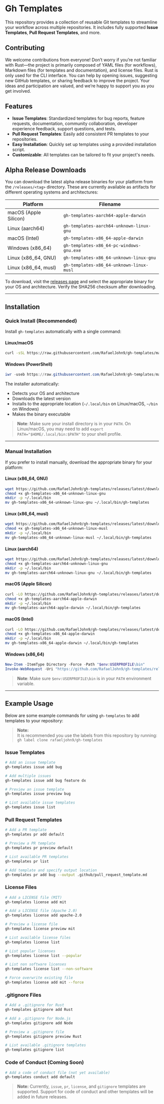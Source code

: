 # Gh Templates

This repository provides a collection of reusable Git templates to streamline your workflow across multiple repositories. It includes fully supported **Issue Templates**, **Pull Request Templates**, and more.

## Contributing

We welcome contributions from everyone! Don’t worry if you’re not familiar with Rust—the project is primarily composed of YAML files (for workflows), Markdown files (for templates and documentation), and license files. Rust is only used for the CLI interface. You can help by opening issues, suggesting new GitHub templates, or sharing feedback to improve the project. Your ideas and participation are valued, and we’re happy to support you as you get involved.

## Features

- **Issue Templates**: Standardized templates for bug reports, feature requests, documentation, community collaboration, developer experience feedback, support questions, and tests.
- **Pull Request Templates**: Easily add consistent PR templates to your repositories.
- **Easy Installation**: Quickly set up templates using a provided installation script.
- **Customizable**: All templates can be tailored to fit your project's needs.

## Alpha Release Downloads

You can download the latest alpha release binaries for your platform from the `/releases/<tag>` directory. These are currently available as artifacts for different operating systems and architectures:

| Platform                          | Filename                                    |
|------------------------------------|---------------------------------------------|
| macOS (Apple Silicon)              | `gh-templates-aarch64-apple-darwin`        |
| Linux (aarch64)                    | `gh-templates-aarch64-unknown-linux-gnu`   |
| macOS (Intel)                      | `gh-templates-x86_64-apple-darwin`         |
| Windows (x86_64)                   | `gh-templates-x86_64-pc-windows-gnu.exe`   |
| Linux (x86_64, GNU)                | `gh-templates-x86_64-unknown-linux-gnu`    |
| Linux (x86_64, musl)               | `gh-templates-x86_64-unknown-linux-musl`   |

To download, visit the [releases page](https://github.com/rafaeljohn9/gh-templates/releases) and select the appropriate binary for your OS and architecture. Verify the SHA256 checksum after downloading.

---

## Installation

### Quick Install (Recommended)

Install `gh-templates` automatically with a single command:

#### Linux/macOS

```bash
curl -sSL https://raw.githubusercontent.com/RafaelJohn9/gh-templates/main/install/install.sh | bash
```

#### Windows (PowerShell)

```powershell
iwr -useb https://raw.githubusercontent.com/RafaelJohn9/gh-templates/main/install/install.ps1 | iex
```

The installer automatically:

- Detects your OS and architecture
- Downloads the latest version
- Installs to the appropriate location (`~/.local/bin` on Linux/macOS, `~/bin` on Windows)
- Makes the binary executable

> **Note**: Make sure your install directory is in your `PATH`. On Linux/macOS, you may need to add `export PATH="$HOME/.local/bin:$PATH"` to your shell profile.

---

### Manual Installation

If you prefer to install manually, download the appropriate binary for your platform:

#### Linux (x86_64, GNU)

```sh
wget https://github.com/RafaelJohn9/gh-templates/releases/latest/download/gh-templates-x86_64-unknown-linux-gnu
chmod +x gh-templates-x86_64-unknown-linux-gnu
mkdir -p ~/.local/bin
mv gh-templates-x86_64-unknown-linux-gnu ~/.local/bin/gh-templates
```

#### Linux (x86_64, musl)

```sh
wget https://github.com/RafaelJohn9/gh-templates/releases/latest/download/gh-templates-x86_64-unknown-linux-musl
chmod +x gh-templates-x86_64-unknown-linux-musl
mkdir -p ~/.local/bin
mv gh-templates-x86_64-unknown-linux-musl ~/.local/bin/gh-templates
```

#### Linux (aarch64)

```sh
wget https://github.com/RafaelJohn9/gh-templates/releases/latest/download/gh-templates-aarch64-unknown-linux-gnu
chmod +x gh-templates-aarch64-unknown-linux-gnu
mkdir -p ~/.local/bin
mv gh-templates-aarch64-unknown-linux-gnu ~/.local/bin/gh-templates
```

#### macOS (Apple Silicon)

```sh
curl -LO https://github.com/RafaelJohn9/gh-templates/releases/latest/download/gh-templates-aarch64-apple-darwin
chmod +x gh-templates-aarch64-apple-darwin
mkdir -p ~/.local/bin
mv gh-templates-aarch64-apple-darwin ~/.local/bin/gh-templates
```

#### macOS (Intel)

```sh
curl -LO https://github.com/RafaelJohn9/gh-templates/releases/latest/download/gh-templates-x86_64-apple-darwin
chmod +x gh-templates-x86_64-apple-darwin
mkdir -p ~/.local/bin
mv gh-templates-x86_64-apple-darwin ~/.local/bin/gh-templates
```

#### Windows (x86_64)

```powershell
New-Item -ItemType Directory -Force -Path "$env:USERPROFILE\bin"
Invoke-WebRequest -Uri "https://github.com/RafaelJohn9/gh-templates/releases/latest/download/gh-templates-x86_64-pc-windows-gnu.exe" -OutFile "$env:USERPROFILE\bin\gh-templates.exe"
```

> **Note**: Make sure `$env:USERPROFILE\bin` is in your `PATH` environment variable.
---

## Example Usage

Below are some example commands for using `gh-templates` to add templates to your repository:

> **Note:**  
> It is recommended you use the labels from this repository by running:  
> `gh label clone rafaeljohn9/gh-templates`

### Issue Templates

```sh
# Add an issue template
gh-templates issue add bug

# Add multiple issues
gh-templates issue add bug feature dx

# Preview an issue template
gh-templates issue preview bug

# List available issue templates
gh-templates issue list
```

### Pull Request Templates

```sh
# Add a PR template
gh-templates pr add default

# Preview a PR template
gh-templates pr preview default

# List available PR templates
gh-templates pr list

# Add template and specify output location
gh-templates pr add bug --output .github/pull_request_template.md
```

### License Files

```sh
# Add a LICENSE file (MIT)
gh-templates license add mit

# Add a LICENSE file (Apache 2.0)
gh-templates license add apache-2.0

# Preview a license file
gh-templates license preview mit

# List available license files
gh-templates license list

# List popular licenses
gh-templates license list --popular

# List non software licenses
gh-templates license list --non-software

# Force overwrite existing file
gh-templates license add mit --force
```

### .gitignore Files

```sh
# Add a .gitignore for Rust
gh-templates gitignore add Rust

# Add a .gitignore for Node.js
gh-templates gitignore add Node

# Preview a .gitignore file
gh-templates gitignore preview Rust

# List available .gitignore templates
gh-templates gitignore list
```

### Code of Conduct (Coming Soon)

```sh
# Add a code of conduct file (not yet available)
gh-templates conduct add default
```

> **Note:** Currently, `issue`, `pr`, `license`, and `gitignore` templates are supported. Support for code of conduct and other templates will be added in future releases.
